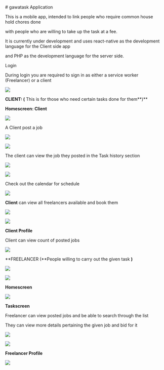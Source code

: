\# gawatask Application

This is a mobile app, intended to link people who require common house hold
chores done

with people who are willing to take up the task at a fee.

It is currently under development and uses react-native as the development
language for the Client side app

and PHP as the development language for the server side.

Login

During login you are required to sign in as either a service worker (Freelancer)
or a client

![](media/f87d959ab9d61b77b07e95d171e6f326.jpg)

**CLIENT: (** This is for those who need certain tasks done for them**)**

**Homescreen: Client**

![](media/11a2795157c97b777200cc1f53653425.jpg)

A Client post a job

![](media/800b1f0ad3eca1555c4e17e075a4a5a1.jpg)

![](media/170f003e6f076e13f9f6eb619a08c2e4.jpg)

The client can view the job they posted in the Task history section

![](media/ff28db25b29c473a40d642387909e3b8.jpg)

![](media/4bdde299e12142a7f06971db3982c76e.jpg)

Check out the calendar for schedule

![](media/e86f32439b29fcaf096f696b0af8bddf.jpg)

**Client** can view all freelancers available and book them

![](media/d9899ae7739bc75a4dd91ec580b3f7cb.jpg)

![](media/13e904ad324479644c7c343196a71f50.jpg)

**Client Profile**

Client can view count of posted jobs

![](media/ad6e1044f391bdb8553aeb9a2648ea7a.jpg)

**FREELANCER (**People willing to carry out the given task **)**

![](media/f87d959ab9d61b77b07e95d171e6f326.jpg)

![](media/f4039978476f566276102b98caf4b12a.jpg)

**Homescreen**

![](media/0b901b7d04cbb1412d3ba6afd34b48a9.jpg)

**Taskscreen**

Freelancer can view posted jobs and be able to search through the list

They can view more details pertaining the given job and bid for it

![](media/a825f40bbb8c25c49c1414e79bdf7d33.jpg)

![](media/1d41c2085ed20c48e84dd1831f476fb7.jpg)

**Freelancer Profile**

![](media/8b8a40fde91a681b93be5572551b8cf2.jpg)
